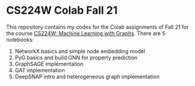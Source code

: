 # CS224W Colab Fall 21

This repository contains my codes for the Colab assignments of Fall 21 for the course [CS224W: Machine Learning with Graphs](http://snap.stanford.edu/class/cs224w-2021/). There are 5 notebooks:
1. NetworkX basics and simple node embedding model
1. PyG basics and build GNN for property prediction
1. GraphSAGE implementation
1. GAT implementation
1. DeepSNAP intro and heterogeneous graph implementation